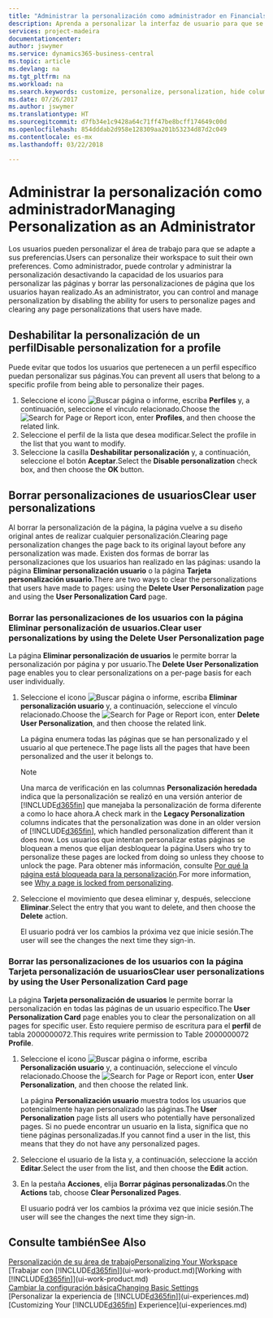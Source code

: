 ```yaml
---
title: "Administrar la personalización como administrador en Financials | Documentos de Microsoft"
description: Aprenda a personalizar la interfaz de usuario para que se adapte a su forma de trabajar.
services: project-madeira
documentationcenter: 
author: jswymer
ms.service: dynamics365-business-central
ms.topic: article
ms.devlang: na
ms.tgt_pltfrm: na
ms.workload: na
ms.search.keywords: customize, personalize, personalization, hide columns, remove fields, move fields
ms.date: 07/26/2017
ms.author: jswymer
ms.translationtype: HT
ms.sourcegitcommit: d7fb34e1c9428a64c71ff47be8bcff174649c00d
ms.openlocfilehash: 854dddab2d958e128309aa201b53234d87d2c049
ms.contentlocale: es-mx
ms.lasthandoff: 03/22/2018

---
```

# <a name="managing-personalization-as-an-administrator"></a><span data-ttu-id="3b471-103">Administrar la personalización como administrador</span><span class="sxs-lookup"><span data-stu-id="3b471-103">Managing Personalization as an Administrator</span></span>
<!--NAV in the Web client-->
<span data-ttu-id="3b471-104">Los usuarios pueden personalizar el área de trabajo para que se adapte a sus preferencias.</span><span class="sxs-lookup"><span data-stu-id="3b471-104">Users can personalize their workspace to suit their own preferences.</span></span> <span data-ttu-id="3b471-105">Como administrador, puede controlar y administrar la personalización desactivando la capacidad de los usuarios para personalizar las páginas y borrar las personalizaciones de página que los usuarios hayan realizado.</span><span class="sxs-lookup"><span data-stu-id="3b471-105">As an administrator, you can control and manage personalization by disabling the ability for users to personalize pages and clearing any page personalizations that users have made.</span></span>

## <a name="disable-personalization-for-a-profile"></a><span data-ttu-id="3b471-106">Deshabilitar la personalización de un perfil</span><span class="sxs-lookup"><span data-stu-id="3b471-106">Disable personalization for a profile</span></span>
<span data-ttu-id="3b471-107">Puede evitar que todos los usuarios que pertenecen a un perfil específico puedan personalizar sus páginas.</span><span class="sxs-lookup"><span data-stu-id="3b471-107">You can prevent all users that belong to a specific profile from being able to personalize their pages.</span></span>
1.  <span data-ttu-id="3b471-108">Seleccione el icono ![Buscar página o informe](media/ui-search/search_small.png "icono Buscar página o informe"), escriba **Perfiles** y, a continuación, seleccione el vínculo relacionado.</span><span class="sxs-lookup"><span data-stu-id="3b471-108">Choose the ![Search for Page or Report](media/ui-search/search_small.png "Search for Page or Report icon") icon, enter **Profiles**, and then choose the related link.</span></span>
2.  <span data-ttu-id="3b471-109">Seleccione el perfil de la lista que desea modificar.</span><span class="sxs-lookup"><span data-stu-id="3b471-109">Select the profile in the list that you want to modify.</span></span>
3. <span data-ttu-id="3b471-110">Seleccione la casilla **Deshabilitar personalización** y, a continuación, seleccione el botón **Aceptar**.</span><span class="sxs-lookup"><span data-stu-id="3b471-110">Select the **Disable personalization** check box, and then choose the **OK** button.</span></span>

## <a name="clear-user-personalizations"></a><span data-ttu-id="3b471-111">Borrar personalizaciones de usuarios</span><span class="sxs-lookup"><span data-stu-id="3b471-111">Clear user personalizations</span></span>

<span data-ttu-id="3b471-112">Al borrar la personalización de la página, la página vuelve a su diseño original antes de realizar cualquier personalización.</span><span class="sxs-lookup"><span data-stu-id="3b471-112">Clearing page personalization changes the page back to its original layout before any personalization was made.</span></span> <span data-ttu-id="3b471-113">Existen dos formas de borrar las personalizaciones que los usuarios han realizado en las páginas: usando la página **Eliminar personalización usuario** o la página **Tarjeta personalización usuario**.</span><span class="sxs-lookup"><span data-stu-id="3b471-113">There are two ways to clear the personalizations that users have made to pages: using the **Delete User Personalization** page and using the **User Personalization Card** page.</span></span>

### <a name="clear-user-personalizations-by-using-the-delete-user-personalization-page"></a><span data-ttu-id="3b471-114">Borrar las personalizaciones de los usuarios con la página Eliminar personalización de usuarios.</span><span class="sxs-lookup"><span data-stu-id="3b471-114">Clear user personalizations by using the Delete User Personalization page</span></span>

<span data-ttu-id="3b471-115">La página **Eliminar personalización de usuarios** le permite borrar la personalización por página y por usuario.</span><span class="sxs-lookup"><span data-stu-id="3b471-115">The **Delete User Personalization** page enables you to clear personalizations on a per-page basis for each user individually.</span></span>

1.  <span data-ttu-id="3b471-116">Seleccione el icono ![Buscar página o informe](media/ui-search/search_small.png "icono Buscar página o informe"), escriba **Eliminar personalización usuario** y, a continuación, seleccione el vínculo relacionado.</span><span class="sxs-lookup"><span data-stu-id="3b471-116">Choose the ![Search for Page or Report](media/ui-search/search_small.png "Search for Page or Report icon") icon, enter **Delete User Personalization**, and then choose the related link.</span></span>

    <span data-ttu-id="3b471-117">La página enumera todas las páginas que se han personalizado y el usuario al que pertenece.</span><span class="sxs-lookup"><span data-stu-id="3b471-117">The page lists all the pages that have been personalized and the user it belongs to.</span></span>

    >[!NOTE]
    > <span data-ttu-id="3b471-118">Una marca de verificación en las columnas **Personalización heredada** indica que la personalización se realizó en una versión anterior de [!INCLUDE[d365fin](includes/d365fin_md.md)] que manejaba la personalización de forma diferente a como lo hace ahora.</span><span class="sxs-lookup"><span data-stu-id="3b471-118">A check mark in the **Legacy Personalization** columns indicates that the personalization was done in an older version of [!INCLUDE[d365fin](includes/d365fin_md.md)], which handled personalization different than it does now.</span></span> <span data-ttu-id="3b471-119">Los usuarios que intentan personalizar estas páginas se bloquean a menos que elijan desbloquear la página.</span><span class="sxs-lookup"><span data-stu-id="3b471-119">Users who try to personalize these pages are locked from doing so unless they choose to unlock the page.</span></span> <span data-ttu-id="3b471-120">Para obtener más información, consulte [Por qué la página está bloqueada para la personalización](ui-personalization-locked.md).</span><span class="sxs-lookup"><span data-stu-id="3b471-120">For more information, see [Why a page is locked from personalizing](ui-personalization-locked.md).</span></span>

2. <span data-ttu-id="3b471-121">Seleccione el movimiento que desea eliminar y, después, seleccione **Eliminar**.</span><span class="sxs-lookup"><span data-stu-id="3b471-121">Select the entry that you want to delete, and then choose the **Delete** action.</span></span>

    <span data-ttu-id="3b471-122">El usuario podrá ver los cambios la próxima vez que inicie sesión.</span><span class="sxs-lookup"><span data-stu-id="3b471-122">The user will see the changes the next time they sign-in.</span></span>

### <a name="clear-user-personalizations-by-using-the-user-personalization-card-page"></a><span data-ttu-id="3b471-123">Borrar las personalizaciones de los usuarios con la página Tarjeta personalización de usuarios</span><span class="sxs-lookup"><span data-stu-id="3b471-123">Clear user personalizations by using the User Personalization Card page</span></span>

<span data-ttu-id="3b471-124">La página **Tarjeta personalización de usuarios** le permite borrar la personalización en todas las páginas de un usuario específico.</span><span class="sxs-lookup"><span data-stu-id="3b471-124">The **User Personalization Card** page enables you to clear the personalization on all pages for specific user.</span></span> <span data-ttu-id="3b471-125">Esto requiere permiso de escritura para el **perfil** de tabla 2000000072.</span><span class="sxs-lookup"><span data-stu-id="3b471-125">This requires write permission to Table 2000000072 **Profile**.</span></span>

1.  <span data-ttu-id="3b471-126">Seleccione el icono ![Buscar página o informe](media/ui-search/search_small.png "icono Buscar página o informe"), escriba **Personalización usuario** y, a continuación, seleccione el vínculo relacionado.</span><span class="sxs-lookup"><span data-stu-id="3b471-126">Choose the ![Search for Page or Report](media/ui-search/search_small.png "Search for Page or Report icon") icon, enter **User Personalization**, and then choose the related link.</span></span>

    <span data-ttu-id="3b471-127">La página **Personalización usuario** muestra todos los usuarios que potencialmente hayan personalizado las páginas.</span><span class="sxs-lookup"><span data-stu-id="3b471-127">The **User Personalization** page lists all users who potentially have personalized pages.</span></span> <span data-ttu-id="3b471-128">Si no puede encontrar un usuario en la lista, significa que no tiene páginas personalizadas.</span><span class="sxs-lookup"><span data-stu-id="3b471-128">If you cannot find a user in the list, this means that they do not have any personalized pages.</span></span>

2. <span data-ttu-id="3b471-129">Seleccione el usuario de la lista y, a continuación, seleccione la acción **Editar**.</span><span class="sxs-lookup"><span data-stu-id="3b471-129">Select the user from the list, and then choose the **Edit** action.</span></span>

3.  <span data-ttu-id="3b471-130">En la pestaña **Acciones**, elija **Borrar páginas personalizadas**.</span><span class="sxs-lookup"><span data-stu-id="3b471-130">On the **Actions** tab, choose **Clear Personalized Pages**.</span></span>

    <span data-ttu-id="3b471-131">El usuario podrá ver los cambios la próxima vez que inicie sesión.</span><span class="sxs-lookup"><span data-stu-id="3b471-131">The user will see the changes the next time they sign-in.</span></span>

## <a name="see-also"></a><span data-ttu-id="3b471-132">Consulte también</span><span class="sxs-lookup"><span data-stu-id="3b471-132">See Also</span></span>
[<span data-ttu-id="3b471-133">Personalización de su área de trabajo</span><span class="sxs-lookup"><span data-stu-id="3b471-133">Personalizing Your Workspace</span></span>](ui-personalization-user.md)  
<span data-ttu-id="3b471-134">[Trabajar con [!INCLUDE[d365fin](includes/d365fin_md.md)]](ui-work-product.md)</span><span class="sxs-lookup"><span data-stu-id="3b471-134">[Working with [!INCLUDE[d365fin](includes/d365fin_md.md)]](ui-work-product.md)</span></span>  
[<span data-ttu-id="3b471-135">Cambiar la configuración básica</span><span class="sxs-lookup"><span data-stu-id="3b471-135">Changing Basic Settings</span></span>](ui-change-basic-settings.md)  
<span data-ttu-id="3b471-136">[Personalizar la experiencia de [!INCLUDE[d365fin](includes/d365fin_md.md)]](ui-experiences.md)</span><span class="sxs-lookup"><span data-stu-id="3b471-136">[Customizing Your [!INCLUDE[d365fin](includes/d365fin_md.md)] Experience](ui-experiences.md)</span></span>  

